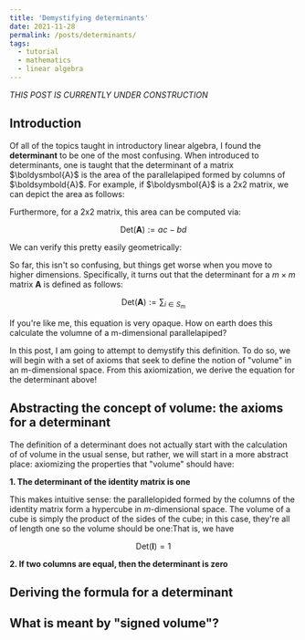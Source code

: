 ```yaml
---
title: 'Demystifying determinants'
date: 2021-11-28
permalink: /posts/determinants/
tags:
  - tutorial
  - mathematics
  - linear algebra
---
```



_THIS POST IS CURRENTLY UNDER CONSTRUCTION_

Introduction
------------

Of all of the topics taught in introductory linear algebra, I found the **determinant** to be one of the most confusing. When introduced to determinants, one is taught that the determinant of a matrix $\boldysmbol{A}$ is the area of the parallelapiped formed by columns of $\boldsymbold{A}$. For example, if $\boldysmbol{A}$ is a 2x2 matrix, we can depict the area as follows:


Furthermore, for a 2x2 matrix, this area can be computed via:

$$\text{Det}(\boldsymbol{A}) := ac - bd$$

We can verify this pretty easily geometrically:


So far, this isn't so confusing, but things get worse when you move to higher dimensions. Specifically, it turns out that the determinant for a $m \times m$ matrix $\boldsymbol{A}$ is defined as follows:

$$\text{Det}(\boldsymbol{A}) := \sum_{i \in S_m}$$

If you're like me, this equation is very opaque. How on earth does this calculate the volumne of a m-dimensional parallelapiped? 

In this post, I am going to attempt to demystify this definition. To do so, we will begin with a set of axioms that seek to define the notion of "volume" in an m-dimensional space. From this axiomization, we derive the equation for the determinant above!

Abstracting the concept of volume: the axioms for a determinant
---------------------------------------------------------------

The definition of a determinant does not actually start with the calculation of of volume in the usual sense, but rather, we will start in a more abstract place: axiomizing the properties that "volume" should have:

**1. The determinant of the identity matrix is one**  

This makes intuitive sense: the parallelopided formed by the columns of the identity matrix form a hypercube in $m$-dimensional space. The volume of a cube is simply the product of the sides of the cube; in this case, they're all of length one so the volume should be one:That is, we have 

$$\text{Det}(\boldsymbol{I}) = 1$$

**2. If two columns are equal, then the determinant is zero**  


Deriving the formula for a determinant
--------------------------------------

What is meant by "signed volume"?
---------------------------------

